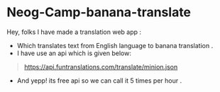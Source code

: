 # Neog-Camp-banana-translate
Hey, folks I have made a translation web app :
- Which translates text from English language to banana translation .
- I have use an api which is given below:
> https://api.funtranslations.com/translate/minion.json
- And yepp! its free api so we can call it 5 times per hour . 
